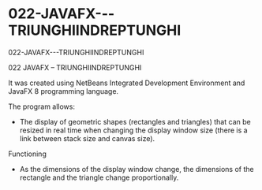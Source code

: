 # 022-JAVAFX---TRIUNGHIINDREPTUNGHI

022-JAVAFX---TRIUNGHIINDREPTUNGHI

022 JAVAFX – TRIUNGHIINDREPTUNGHI

It was created using NetBeans Integrated Development Environment and JavaFX 8 programming language.

The program allows:
- The display of geometric shapes (rectangles and triangles) that can be resized in real time when changing the display window size (there is a link between stack size and canvas size).

Functioning
- As the dimensions of the display window change, the dimensions of the rectangle and the triangle change proportionally.


